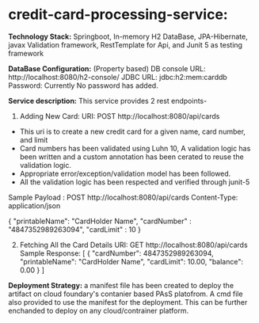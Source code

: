 # credit-card-processing-service:

**Technology Stack:**  Springboot, In-memory H2 DataBase, JPA-Hibernate, javax Validation framework, RestTemplate for Api, and Junit 5 as testing framework

**DataBase Configuration:** (Property based)
 DB console URL: http://localhost:8080/h2-console/
 JDBC URL: jdbc:h2:mem:carddb 
 Password: Currently No password has added. 
 
**Service description:**
This service provides 2 rest endpoints- 
1. Adding New Card: 
  URI: POST http://localhost:8080/api/cards  
- This uri is to create a new credit card for a given name, card number, and limit
- Card numbers has been validated using Luhn 10, A validation logic has been written and a custom annotation has been cerated to reuse the validation logic. 
- Appropriate error/exception/validation model has been followed.
- All the validation logic has been respected and verified through junit-5 

Sample Payload : 
POST http://localhost:8080/api/cards
Content-Type: application/json

{
  "printableName": "CardHolder Name", "cardNumber" : "4847352989263094", "cardLimit" : 10
}


2. Fetching All the Card Details 
  URI: GET http://localhost:8080/api/cards 
	Sample Response: 
	[
  {
    "cardNumber": 4847352989263094,
    "printableName": "CardHolder Name",
    "cardLimit": 10.00,
    "balance": 0.00
  }
]


**Deployment Strategy:** a manifest file has been created to deploy the artifact on cloud foundary's contanier based PAsS platofrom. A cmd file also provided to use the manifest for the deployment. This can be further enchanded to deploy on any cloud/contrainer platform.    
